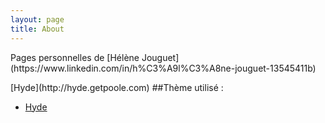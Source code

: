 ```yaml
---
layout: page
title: About
---
```


<p class="message">
  Pages personnelles de [Hélène Jouguet](https://www.linkedin.com/in/h%C3%A9l%C3%A8ne-jouguet-13545411b)
</p>
 [Hyde](http://hyde.getpoole.com)
##Thème utilisé : 

* [Hyde](http://hyde.getpoole.com)

